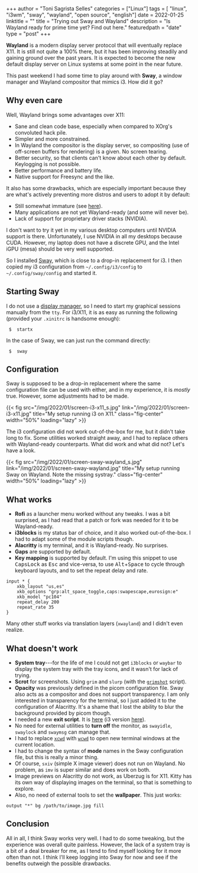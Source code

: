 +++
author = "Toni Sagrista Selles"
categories = ["Linux"]
tags = [ "linux", "i3wm", "sway", "wayland", "open source", "english"]
date = 2022-01-25
linktitle = ""
title = "Trying out Sway and Wayland"
description = "Is Wayland ready for prime time yet? Find out here."
featuredpath = "date"
type = "post"
+++

**Wayland** is a modern display server protocol that will eventually replace X11. It is still not quite a 100% there, but it has been improving steadily and gaining ground over the past years. It is expected to become the new default display server on Linux systems at some point in the near future.

This past weekend I had some time to play around with **Sway**, a window manager and Wayland compositor that mimics i3. How did it go?

<!--more-->

Why even care
-------------

Well, Wayland brings some advantages over X11:

- Sane and clean code base, especially when compared to XOrg's convoluted hack pile.
- Simpler and more constrained.
- In Wayland the compositor is the display server, so compositing (use of off-screen buffers for rendering) is a given. No screen tearing.
- Better security, so that clients can't know about each other by default. Keylogging is not possible.
- Better performance and battery life.
- Native support for Freesync and the like.

It also has some drawbacks, which are especially important because they are what's actively preventing more distros and users to adopt it by default:

- Still somewhat immature (see [here](https://arewewaylandyet.com)).
- Many applications are not yet Wayland-ready (and some will never be).
- Lack of support for proprietary driver stacks (NVIDIA).

I don't want to try it yet in my various desktop computers until NVIDIA support is there. Unfortunately, I use NVIDIA in all my desktops because CUDA. However, my laptop does not have a discrete GPU, and the Intel iGPU (mesa) should be very well supported.

So I installed [Sway](https://swaywm.org), which is close to a drop-in replacement for i3. I then copied my i3 configuration from `~/.config/i3/config` to `~/.config/sway/config` and started it.

Starting Sway
-------------

I do not use a [display manager](/blog/2021/dont-need-dm), so I need to start my graphical sessions manually from the `tty`. For i3/X11, it is as easy as running the following (provided your `.xinitrc` is handsome enough):

```shell
 $  startx
```

In the case of Sway, we can just run the command directly:

```shell
 $  sway
```

Configuration
-------------

Sway is supposed to be a drop-in replacement where the same configuration file can be used with either, and in my experience, it is *mostly* true. However, some adjustments had to be made.

{{< fig src="/img/2022/01/screen-i3-x11_s.jpg" link="/img/2022/01/screen-i3-x11.jpg" title="My setup running i3 on X11." class="fig-center" width="50%" loading="lazy" >}}

The i3 configuration did not work out-of-the-box for me, but it didn't take long to fix. Some utilities worked straight away, and I had to replace others with Wayland-ready counterparts. What did work and what did not? Let's have a look.

{{< fig src="/img/2022/01/screen-sway-wayland_s.jpg" link="/img/2022/01/screen-sway-wayland.jpg" title="My setup running Sway on Wayland. Note the missing systray." class="fig-center" width="50%" loading="lazy" >}}

What works
----------

- **Rofi** as a launcher menu worked without any tweaks. I was a bit surprised, as I had read that a patch or fork was needed for it to be Wayland-ready.
- **i3blocks** is my status bar of choice, and it also worked out-of-the-box. I had to adapt some of the module scripts though.
- **Alacritty** is my terminal, and it is Wayland-ready. No surprises.
- **Gaps** are supported by default.
- **Key mapping** is supported by default. I'm using this snippet to use <kbd>CapsLock</kbd> as <kbd>Esc</kbd> and vice-versa, to use <kbd>Alt</kbd>+<kbd>Space</kbd> to cycle through keyboard layouts, and to set the repeat delay and rate.

```sway/config
input * {
    xkb_layout "us,es"
    xkb_options "grp:alt_space_toggle,caps:swapescape,eurosign:e"
    xkb_model "pc104"
    repeat_delay 200
    repeat_rate 35
}
```

Many other stuff works via translation layers (``xwayland``) and I didn't even realize.

What doesn't work
-----------------

- **System tray**---for the life of me I could not get ``i3blocks`` or ``waybar`` to display the system tray with the tray icons, and it wasn't for lack of trying.
- **Scrot** for screenshots. Using `grim` and `slurp` (with the [`grimshot`](https://gitlab.com/langurmonkey/dotfiles/-/blob/master/bin/grimshot) script).
- **Opacity** was previously defined in the picom configuration file. Sway also acts as a compositor and does not support transparency. I am only interested in transparency for the terminal, so I just added it to the configuration of Alacritty. It's a shame that I lost the ability to blur the background provided by picom though.
- I needed a new **exit script**. It is [here](https://gitlab.com/langurmonkey/dotfiles/-/blob/master/bin/sway-exit) (i3 version [here](https://gitlab.com/langurmonkey/dotfiles/-/blob/master/bin/i3exit)).
- No need for external utilities to **turn off** the monitor, as `swayidle`, `swaylock` and `swaymsg` can manage that.
- I had to replace [`xcwd`](https://gitlab.com/langurmonkey/dotfiles/-/blob/master/bin/xcwd) with [`wcwd`](https://gitlab.com/langurmonkey/dotfiles/-/blob/master/bin/wcwd) to open new terminal windows at the current location.
- I had to change the syntax of **mode** names in the Sway configuration file, but this is really a minor thing.
- Of course, `sxiv` (simple X image viewer) does not run on Wayland. No problem, as `imv` is super similar and does work on both.
- Image previews on Alacritty do not work, as Uberzug is for X11. Kitty has its own way of displaying images on the terminal, so that is something to explore.
- Also, no need of external tools to set the **wallpaper**. This just works:
```sway/config
output "*" bg /path/to/image.jpg fill
```

Conclusion
----------

All in all, I think Sway works very well. I had to do some tweaking, but the experience was overall quite painless. However, the lack of a system tray is a bit of a deal breaker for me, as I tend to find myself looking for it more often than not. 
I think I'll keep logging into Sway for now and see if the benefits outweigh the possible drawbacks.

